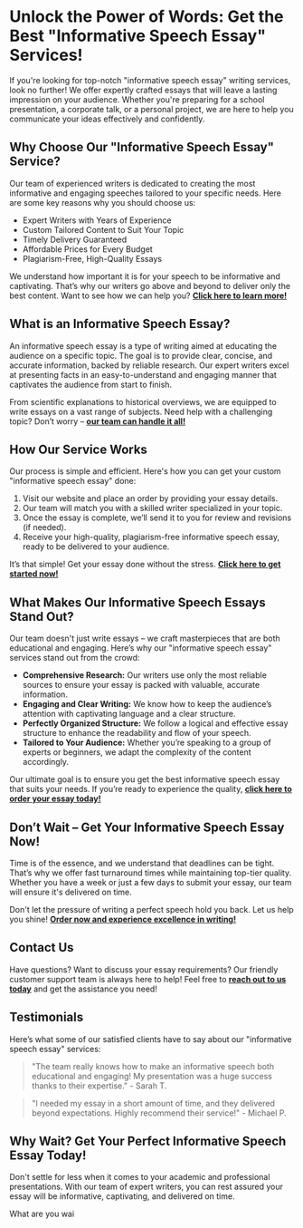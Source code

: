 # Unlock the Power of Words: Get the Best "Informative Speech Essay" Services!

If you're looking for top-notch "informative speech essay" writing services, look no further! We offer expertly crafted essays that will leave a lasting impression on your audience. Whether you're preparing for a school presentation, a corporate talk, or a personal project, we are here to help you communicate your ideas effectively and confidently.

## Why Choose Our "Informative Speech Essay" Service?

Our team of experienced writers is dedicated to creating the most informative and engaging speeches tailored to your specific needs. Here are some key reasons why you should choose us:

- Expert Writers with Years of Experience
- Custom Tailored Content to Suit Your Topic
- Timely Delivery Guaranteed
- Affordable Prices for Every Budget
- Plagiarism-Free, High-Quality Essays

We understand how important it is for your speech to be informative and captivating. That’s why our writers go above and beyond to deliver only the best content. Want to see how we can help you? [**Click here to learn more!**](https://tinyurl.com/topessay?keyword=informative+speech+essay)

## What is an Informative Speech Essay?

An informative speech essay is a type of writing aimed at educating the audience on a specific topic. The goal is to provide clear, concise, and accurate information, backed by reliable research. Our expert writers excel at presenting facts in an easy-to-understand and engaging manner that captivates the audience from start to finish.

From scientific explanations to historical overviews, we are equipped to write essays on a vast range of subjects. Need help with a challenging topic? Don’t worry – [**our team can handle it all!**](https://tinyurl.com/topessay?keyword=informative+speech+essay)

## How Our Service Works

Our process is simple and efficient. Here's how you can get your custom "informative speech essay" done:

1. Visit our website and place an order by providing your essay details.
2. Our team will match you with a skilled writer specialized in your topic.
3. Once the essay is complete, we’ll send it to you for review and revisions (if needed).
4. Receive your high-quality, plagiarism-free informative speech essay, ready to be delivered to your audience.

It’s that simple! Get your essay done without the stress. [**Click here to get started now!**](https://tinyurl.com/topessay?keyword=informative+speech+essay)

## What Makes Our Informative Speech Essays Stand Out?

Our team doesn't just write essays – we craft masterpieces that are both educational and engaging. Here’s why our "informative speech essay" services stand out from the crowd:

- **Comprehensive Research:** Our writers use only the most reliable sources to ensure your essay is packed with valuable, accurate information.
- **Engaging and Clear Writing:** We know how to keep the audience’s attention with captivating language and a clear structure.
- **Perfectly Organized Structure:** We follow a logical and effective essay structure to enhance the readability and flow of your speech.
- **Tailored to Your Audience:** Whether you’re speaking to a group of experts or beginners, we adapt the complexity of the content accordingly.

Our ultimate goal is to ensure you get the best informative speech essay that suits your needs. If you’re ready to experience the quality, [**click here to order your essay today!**](https://tinyurl.com/topessay?keyword=informative+speech+essay)

## Don’t Wait – Get Your Informative Speech Essay Now!

Time is of the essence, and we understand that deadlines can be tight. That’s why we offer fast turnaround times while maintaining top-tier quality. Whether you have a week or just a few days to submit your essay, our team will ensure it's delivered on time.

Don't let the pressure of writing a perfect speech hold you back. Let us help you shine! [**Order now and experience excellence in writing!**](https://tinyurl.com/topessay?keyword=informative+speech+essay)

## Contact Us

Have questions? Want to discuss your essay requirements? Our friendly customer support team is always here to help! Feel free to [**reach out to us today**](https://tinyurl.com/topessay?keyword=informative+speech+essay) and get the assistance you need!

## Testimonials

Here’s what some of our satisfied clients have to say about our "informative speech essay" services:

> "The team really knows how to make an informative speech both educational and engaging! My presentation was a huge success thanks to their expertise." - Sarah T.

> "I needed my essay in a short amount of time, and they delivered beyond expectations. Highly recommend their service!" - Michael P.

## Why Wait? Get Your Perfect Informative Speech Essay Today!

Don't settle for less when it comes to your academic and professional presentations. With our team of expert writers, you can rest assured your essay will be informative, captivating, and delivered on time.

What are you wai
